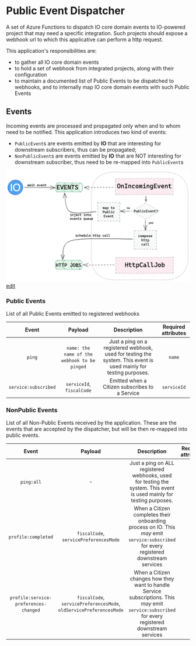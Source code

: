 # Public Event Dispatcher

A set of Azure Functions to dispatch IO core domain events to IO-powered project that may need a specific integration. Such projects should expose a webhook url to which this applicative can perform a http request.


This application's responsibilities are:
* to gather all IO core domain events
* to hold a set of webhook from integrated projects, along with their configuration
* to maintain a documented list of Public Events to be dispatched to webhooks, and to internally map IO core domain events with such Public Events

## Events
Incoming events are processed and propagated only when and to whom need to be notified. This application introduces two kind of events:
* `PublicEvent`s are events emitted by **IO** that are interesting for downstream subscribers, thus can be propagated;
* `NonPublicEvent`s are events emitted by **IO** that are NOT interesting for downstream subscriber, thus need to be re-mapped into `PublicEvent`s

![Events flow](/docs/events-flow.png)
[edit](https://excalidraw.com/#json=6579291928133632,C1u8ZCFxw3Y0miM1EnXroA)
### Public Events
List of all Public Events emitted to registered webhooks

| Event | Payload | Description | Required attributes
|:---:|:---:|:---:|:---:|
|`ping`| `name: the name of the webhook to be pinged` |Just a ping on a registered webhook, used for testing the system. This event is used mainly for testing purposes.| `name`|
|`service:subscribed`| `serviceId`, `fiscalCode` |Emitted when a Citizen subscribes to a Service| `serviceId`|

### NonPublic Events
List of all Non-Public Events received by the application. These are the events that are accepted by the dispatcher, but will be then re-mapped into public events.

| Event | Payload | Description | Required attributes
|:---:|:---:|:---:|:---:|
|`ping:all`| - |Just a ping on ALL registered webhooks, used for testing the system. This event is used mainly for testing purposes.| - |
|`profile:completed`| `fiscalCode`, `servicePreferencesMode` | When a Citizen completes their onboarding process on IO. This _may_ emit `service:subscribed` for every registered downstream services|-|
|`profile:service-preferences-changed`| `fiscalCode`, `servicePreferencesMode`, `oldServicePreferencesMode` | When a Citizen changes how they want to handle Service subscriptions. This _may_ emit `service:subscribed` for every registered downstream services|-|